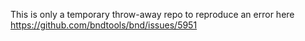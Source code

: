 This is only a temporary throw-away repo to reproduce an error here https://github.com/bndtools/bnd/issues/5951
